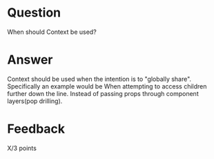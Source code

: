 # Question

When should Context be used? 

# Answer

Context should be used when the intention is to "globally share".
Specifically an example would be When attempting to access children further down the line. Instead of passing props through component layers(pop drilling).


# Feedback

X/3 points